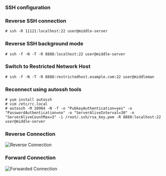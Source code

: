 ### SSH configuration

### Reverse SSH connection 

```
# ssh -R 11121:localhost:22 user@middle-server
```

### Reverse SSH background mode
```
# ssh -f -N -T -R 8888:localhost:22 user@middle-server
```

### Switch to Restricted Network Host
```
# ssh -f -N -T -R 8888:restrictedhost.example.com:22 user@middleman
```

### Reconnect using autossh tools
```
# yum install autossh 
# vim /etc/rc.local
# autossh -M 10984 -N -f -o "PubkeyAuthentication=yes" -o "PasswordAuthentication=no" -o "ServerAliveInterval=30" -o "ServerAliveCountMax=3" -i /root/.ssh/rsa_key.pem -R 8888:localhost:22 user@middle-server 
```
### Reverse Connection
![Reverse Connection](https://i.stack.imgur.com/4iK3b.png)

### Forward Connection
![Forwarded Connection](https://i.stack.imgur.com/a28N8.png)
